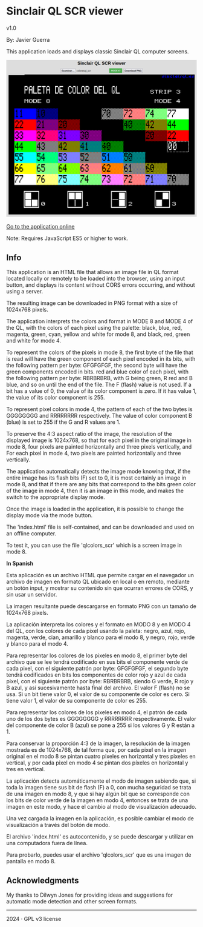 # Sinclair QL SCR viewer
v1.0

By: Javier Guerra

This application loads and displays classic Sinclair QL computer screens.

![snapshot](qlscrview.png)

[Go to the application online](https://javguerra.github.io/qlscrview/)

Note: Requires JavaScript ES5 or higher to work.

## Info

This application is an HTML file that allows an image file in QL format located locally or remotely to be loaded into the browser, using an input button, and displays its content without CORS errors occurring, and without using a server.

The resulting image can be downloaded in PNG format with a size of 1024x768 pixels.

The application interprets the colors and format in MODE 8 and MODE 4 of the QL, with the colors of each pixel using the palette: black, blue, red, magenta, green, cyan, yellow and white for mode 8, and black, red, green and white for mode 4.

To represent the colors of the pixels in mode 8, the first byte of the file that is read will have the green component of each pixel encoded in its bits, with the following pattern per byte: GFGFGFGF, the second byte will have the green components encoded in bits. red and blue color of each pixel, with the following pattern per byte: RBRBRBRB, with G being green, R red and B blue, and so on until the end of the file. The F (flash) value is not used. If a bit has a value of 0, the value of its color component is zero. If it has value 1, the value of its color component is 255.

To represent pixel colors in mode 4, the pattern of each of the two bytes is GGGGGGGG and RRRRRRRR respectively. The value of color component B (blue) is set to 255 if the G and R values are 1.

To preserve the 4:3 aspect ratio of the image, the resolution of the displayed image is 1024x768, so that for each pixel in the original image in mode 8, four pixels are painted horizontally and three pixels vertically, and For each pixel in mode 4, two pixels are painted horizontally and three vertically.

The application automatically detects the image mode knowing that, if the entire image has its flash bits (F) set to 0, it is most certainly an image in mode 8, and that if there are any bits that correspond to the bits green color of the image in mode 4, then it is an image in this mode, and makes the switch to the appropriate display mode.

Once the image is loaded in the application, it is possible to change the display mode via the mode button.

The 'index.html' file is self-contained, and can be downloaded and used on an offline computer.

To test it, you can use the file 'qlcolors_scr' which is a screen image in mode 8.

__In Spanish__

Esta aplicación es un archivo HTML que permite cargar en el navegador un archivo de imagen en formato QL ubicado en local o en remoto, mediante un botón input, y mostrar su contenido sin que ocurran errores de CORS, y sin usar un servidor.

La imagen resultante puede descargarse en formato PNG con un tamaño de 1024x768 pixels.

La aplicación interpreta los colores y el formato en MODO 8 y en MODO 4 del QL, con los colores de cada pixel usando la paleta: negro, azul, rojo, magenta, verde, cian, amarillo y blanco para el modo 8, y negro, rojo, verde y blanco para el modo 4. 

Para representar los colores de los pixeles en modo 8, el primer byte del archivo que se lee tendrá codificado en sus bits el componente verde de cada pixel, con el siguiente patrón por byte: GFGFGFGF, el segundo byte tendrá codificados en bits los componentes de color rojo y azul de cada pixel, con el siguiente patrón por byte: RBRBRBRB, siendo G verde, R rojo y B azul, y así sucesivamente hasta final del archivo. El valor F (flash) no se usa. Si un bit tiene valor 0, el valor de su componente de color es cero. Si tiene valor 1, el valor de su componente de color es 255. 

Para representar los colores de los pixeles en modo 4, el patrón de cada uno de los dos bytes es GGGGGGGG y RRRRRRRR respectivamente. El valor del componente de color B (azul) se pone a 255 si los valores G y R están a 1.

Para conservar la proporción 4:3 de la imagen, la resolución de la imagen mostrada es de 1024x768, de tal forma que, por cada pixel en la imagen original en el modo 8 se pintan cuatro pixeles en horizontal y tres pixeles en vertical, y por cada pixel en modo 4 se pintan dos píxeles en horizontal y tres en vertical.

La aplicación detecta automáticamente el modo de imagen sabiendo que, si toda la imagen tiene sus bit de flash (F) a 0, con mucha seguridad se trata de una imagen en modo 8, y que si hay algún bit que se corresponde con los bits de color verde de la imagen en modo 4, entonces se trata de una imagen en este modo, y hace el cambio al modo de visualización adecuado.

Una vez cargada la imagen en la aplicación, es posible cambiar el modo de visualización a través del botón de modo.

El archivo 'index.html' es autocontenido, y se puede descargar y utilizar en una computadora fuera de línea.

Para probarlo, puedes usar el archivo 'qlcolors_scr' que es una imagen de pantalla en modo 8.

## Acknowledgments

My thanks to Dilwyn Jones for providing ideas and suggestions for automatic mode detection and other screen formats.

---
2024 · GPL v3 license
